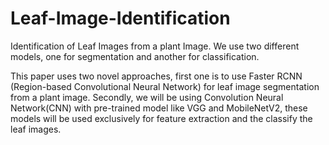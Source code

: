 # Leaf-Image-Identification
Identification of Leaf Images from a plant Image. We use two different models, one for segmentation and another for classification.

This paper uses two novel approaches, first one is to use Faster RCNN (Region-based Convolutional Neural Network) for leaf image segmentation from a plant image. Secondly, we will be using Convolution Neural Network(CNN) with pre-trained model like VGG and MobileNetV2, these models will be used exclusively for feature extraction and the classify the leaf images. 
